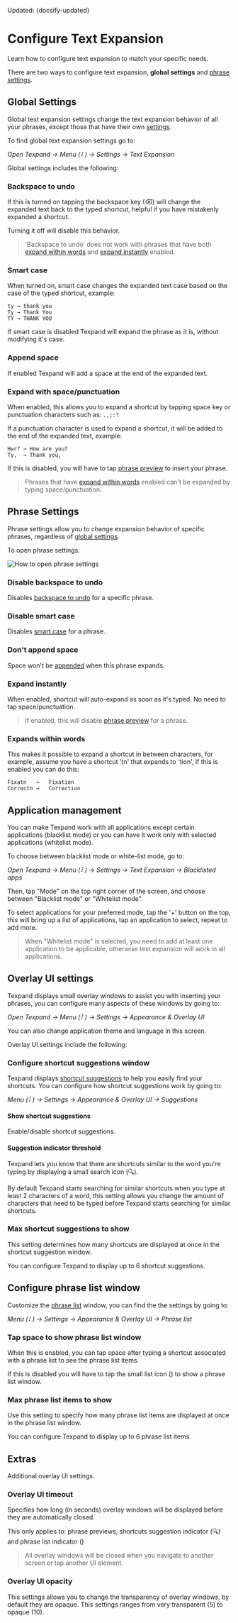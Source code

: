 Updated: {docsify-updated}

# Configure Text Expansion

Learn how to configure text expansion to match your specific needs.

There are two ways to configure text expansion, **global settings** and [phrase settings](#phrase-settings).

## Global Settings

Global text expansion settings change the text expansion behavior of all your phrases, except those that have their own [settings](#phrase-settings). 

To find global text expansion settings go to: 

*Open Texpand → Menu (⠇) → Settings → Text Expansion* 

Global settings includes the following:

### Backspace to undo

If this is turned on tapping the backspace key (⌫) will change the expanded text back to the typed shortcut, helpful if you have mistakenly expanded a shortcut.

Turning it off will disable this behavior.

> 'Backspace to undo' does not work with phrases that have both [expand within words](#expands-within-words) and [expand instantly](#expand-instantly) enabled.

### Smart case

When turned on, smart case changes the expanded text case based on the case of the typed shortcut, example:

```
ty → thank you
Ty → Thank You
TY → THANK YOU
```

If smart case is disabled Texpand will expand the phrase as it is, without modifying it's case.

### Append space

If enabled Texpand will add a space at the end of the expanded text.


### Expand with space/punctuation

When enabled, this allows you to expand a shortcut by tapping space key or punctuation characters such as: `.,;:?`

If a punctuation character is used to expand a shortcut, it will be added to the end of the expanded text, example:

```
Hwr? → How are you?
Ty,  → Thank you, 
```

If this is disabled, you will have to tap [phrase preview](/README?id=phrase-preview) to insert your phrase.

> Phrases that have [expand within words](#expands-within-words) enabled can't be expanded by typing space/punctuation.


## Phrase Settings

Phrase settings allow you to change expansion behavior of specific phrases, regardless of [global settings](#global-settings).

To open phrase settings:

![How to open phrase settings](img/phrase_settings_steps.png)


### Disable backspace to undo

Disables [backspace to undo](#backspace-to-undo) for a specific phrase.

### Disable smart case

Disables [smart case](#smart-case) for a phrase.

### Don't append space

Space won't be [appended](#append-space) when this phrase expands.

### Expand instantly

When enabled, shortcut will auto-expand as soon as it's typed. No need to tap space/punctuation. 

> If enabled, this will disable [phrase preview](/README?id=phrase-preview) for a phrase.

### Expands within words

This makes it possible to expand a shortcut in between characters, for example, assume you have a shortcut 'tn' that expands to 'tion', if this is enabled you can do this:

```
Fixatn   →   Fixation
Correctn →   Correction
```

## Application management

You can make Texpand work with all applications except certain applications (blacklist mode) or you can have it work only with selected applications (whitelist mode).

To choose between blacklist mode or white-list mode, go to:

*Open Texpand → Menu (⠇) → Settings → Text Expansion → Blacklisted apps* 

Then, tap "Mode" on the top right corner of the screen, and choose between "Blacklist mode" or "Whitelist mode".

To select applications for your preferred mode, tap the '+' button on the top, this will bring up a list of applications, tap an application to select, repeat to add more.


> When "Whitelist mode" is selected, you need to add at least one application to be applicable, otherwise text expansion will work in all applications.


## Overlay UI settings

Texpand displays small overlay windows to assist you with inserting your phrases, you can configure many aspects of these windows by going to:

*Open Texpand → Menu (⠇) → Settings → Appearance & Overlay UI* 

You can also change application theme and language in this screen.

Overlay UI settings include the following:

### Configure shortcut suggestions window

Texpand displays [shortcut suggestions](/README?id=shortcut-suggestions) to help you easily find your shortcuts. You can configure how shortcut suggestions work by going to: 

*Menu (⠇) → Settings → Appearance & Overlay UI → Suggestions* 

#### Show shortcut suggestions

Enable/disable shortcut suggestions.

#### Suggestion indicator threshold

Texpand lets you know that there are shortcuts similar to the word you're typing by displaying a small search icon (🔍).

By default Texpand starts searching for similar shortcuts when you type at least 2 characters of a word, this setting allows you change the amount of characters that need to be typed before Texpand starts searching for similar shortcuts.

### Max shortcut suggestions to show

This setting determines how many shortcuts are displayed at once in the shortcut suggestion window. 

You can configure Texpand to display up to 6 shortcut suggestions.

## Configure phrase list window

Customize the [phrase list](/getting-started?id=creating-a-phrase-list ':target=_self') window, you can find the the settings by going to: 

*Menu (⠇) → Settings → Appearance & Overlay UI → Phrase list* 


### Tap space to show phrase list window

When this is enabled, you can tap space after typing a shortcut associated with a phrase list to see the phrase list items. 

If this is disabled you will have to tap the small list icon (<i class="bx bx-list-ul"></i>) to show a phrase list window.

### Max phrase list items to show

Use this setting to specify how many phrase list items are displayed at once in the phrase list window. 

You can configure Texpand to display up to 6 phrase list items.


## Extras

Additional overlay UI settings.

### Overlay UI timeout

Specifies how long (in seconds) overlay windows will be displayed before they are automatically closed. 

This only applies to: phrase previews, shortcuts suggestion indicator (🔍) and phrase list indicator (<i class="bx bx-list-ul"></i>)

> All overlay windows will be closed when 		you navigate to another screen or tap another UI element.


### Overlay UI opacity

This settings allows you to change the transparency of overlay windows, by default they are opaque. This settings ranges from very transparent (5) to opaque (10).




